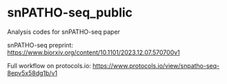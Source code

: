 # snPATHO-seq_public
Analysis codes for snPATHO-seq paper

snPATHO-seq preprint: https://www.biorxiv.org/content/10.1101/2023.12.07.570700v1

Full workflow on protocols.io: https://www.protocols.io/view/snpatho-seq-8epv5x58dg1b/v1
